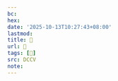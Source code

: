 ```yaml
---
bc:
hex:
date: '2025-10-13T10:27:43+08:00'
lastmod:
title: 􄛛
url: 􄛛
tags: [𤔌]
src: DCCV
note:
---
```

